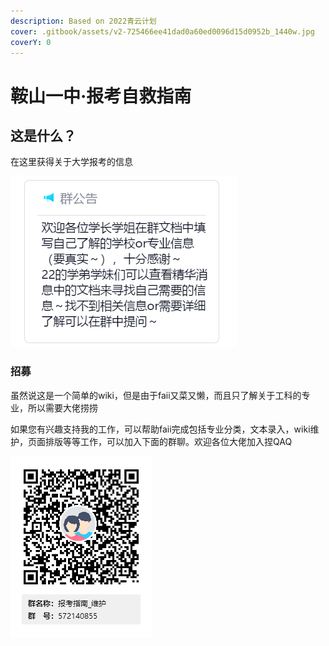 ```yaml
---
description: Based on 2022青云计划
cover: .gitbook/assets/v2-725466ee41dad0a60ed0096d15d0952b_1440w.jpg
coverY: 0
---
```


# 鞍山一中·报考自救指南

## 这是什么？

在这里获得关于大学报考的信息

![](.gitbook/assets/8E6LDEPZX$9A9GP6N81Y2FS.png)

### 招募

虽然说这是一个简单的wiki，但是由于faii又菜又懒，而且只了解关于工科的专业，所以需要大佬捞捞

如果您有兴趣支持我的工作，可以帮助faii完成包括专业分类，文本录入，wiki维护，页面排版等等工作，可以加入下面的群聊。欢迎各位大佬加入捏QAQ

<img src=".gitbook/assets/报考指南_维护群二维码.png" alt="" data-size="original">

